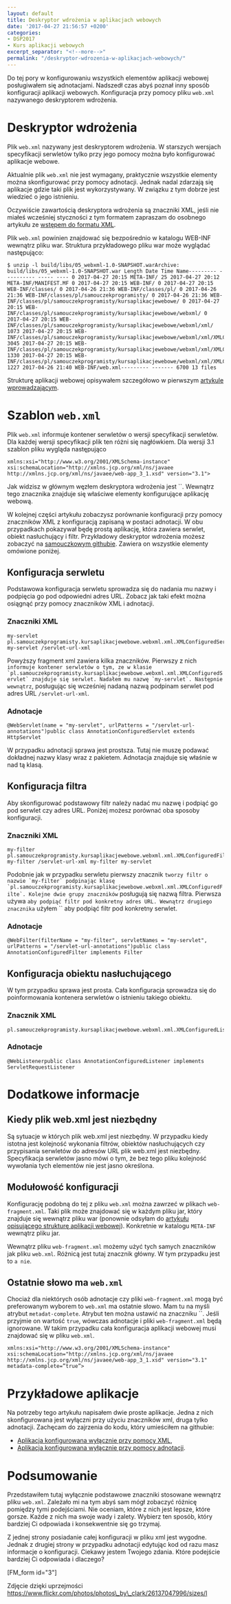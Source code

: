 ```yaml
---
layout: default
title: Deskryptor wdrożenia w aplikacjach webowych
date: '2017-04-27 21:56:57 +0200'
categories:
- DSP2017
- Kurs aplikacji webowych
excerpt_separator: "<!--more-->"
permalink: "/deskryptor-wdrozenia-w-aplikacjach-webowych/"
---
```

Do tej pory w konfigurowaniu wszystkich elementów aplikacji webowej posługiwałem się adnotacjami. Nadszedł czas abyś poznał inny sposób konfiguracji aplikacji webowych. Konfiguracja przy pomocy pliku `web.xml` nazywanego deskryptorem wdrożenia.

# Deskryptor wdrożenia
  
Plik `web.xml` nazywany jest deskryptorem wdrożenia. W starszych wersjach specyfikacji serwletów tylko przy jego pomocy można było konfigurować aplikacje webowe.

Aktualnie plik `web.xml` nie jest wymagany, praktycznie wszystkie elementy można skonfigurować przy pomocy adnotacji. Jednak nadal zdarzają się aplikacje gdzie taki plik jest wykorzystywany. W związku z tym dobrze jest wiedzieć o jego istnieniu.

Oczywiście zawartością deskryptora wdrożenia są znaczniki XML, jeśli nie miałeś wcześniej styczności z tym formatem zapraszam do osobnego artykułu ze [wstępem do formatu XML](http://www.samouczekprogramisty.pl/xml-dla-poczatkujacych/).

Plik `web.xml` powinien znajdować się bezpośrednio w katalogu WEB-INF wewnątrz pliku war. Struktura przykładowego pliku war może wyglądać następująco:

    $ unzip -l build/libs/05_webxml-1.0-SNAPSHOT.warArchive: build/libs/05_webxml-1.0-SNAPSHOT.war Length Date Time Name--------- ---------- ----- ---- 0 2017-04-27 20:15 META-INF/ 25 2017-04-27 20:12 META-INF/MANIFEST.MF 0 2017-04-27 20:15 WEB-INF/ 0 2017-04-27 20:15 WEB-INF/classes/ 0 2017-04-26 21:36 WEB-INF/classes/pl/ 0 2017-04-26 21:36 WEB-INF/classes/pl/samouczekprogramisty/ 0 2017-04-26 21:36 WEB-INF/classes/pl/samouczekprogramisty/kursaplikacjewebowe/ 0 2017-04-27 20:15 WEB-INF/classes/pl/samouczekprogramisty/kursaplikacjewebowe/webxml/ 0 2017-04-27 20:15 WEB-INF/classes/pl/samouczekprogramisty/kursaplikacjewebowe/webxml/xml/ 1073 2017-04-27 20:15 WEB-INF/classes/pl/samouczekprogramisty/kursaplikacjewebowe/webxml/xml/XMLConfiguredListener.class 3045 2017-04-27 20:15 WEB-INF/classes/pl/samouczekprogramisty/kursaplikacjewebowe/webxml/xml/XMLConfiguredServlet.class 1330 2017-04-27 20:15 WEB-INF/classes/pl/samouczekprogramisty/kursaplikacjewebowe/webxml/xml/XMLConfiguredFilter.class 1227 2017-04-26 21:40 WEB-INF/web.xml--------- ------- 6700 13 files

  
Strukturę aplikacji webowej opisywałem szczegółowo w pierwszym [artykule wprowadzającym](http://www.samouczekprogramisty.pl/serwlety-w-aplikacjach-webowych/).
# Szablon `web.xml`
  
Plik `web.xml` informuje kontener serwletów o wersji specyfikacji serwletów. Dla każdej wersji specyfikacji plik ten różni się nagłówkiem. Dla wersji 3.1 szablon pliku wygląda następująco

    xmlns:xsi="http://www.w3.org/2001/XMLSchema-instance" xsi:schemaLocation="http://xmlns.jcp.org/xml/ns/javaee http://xmlns.jcp.org/xml/ns/javaee/web-app_3_1.xsd" version="3.1">

  
Jak widzisz w głównym węzłem deskryptora wdrożenia jest ``. Wewnątrz tego znacznika znajduje się właściwe elementy konfigurujące aplikację webową.

W kolejnej części artykułu zobaczysz porównanie konfiguracji przy pomocy znaczników XML z konfiguracją zapisaną w postaci adnotacji. W obu przypadkach pokazywał będę prostą aplikację, która zawiera serwlet, obiekt nasłuchujący i filtr. Przykładowy deskryptor wdrożenia możesz zobaczyć na [samouczkowym githubie](https://github.com/SamouczekProgramisty/KursAplikacjeWebowe/blob/master/05_webxml/src/main/webapp/WEB-INF/web.xml). Zawiera on wszystkie elementy omówione poniżej.

## Konfiguracja serwletu
  
Podstawowa konfiguracja serwletu sprowadza się do nadania mu nazwy i podpięcia go pod odpowiedni adres URL. Zobacz jak taki efekt można osiągnąć przy pomocy znaczników XML i adnotacji.
### Znaczniki XML

    my-servlet pl.samouczekprogramisty.kursaplikacjewebowe.webxml.xml.XMLConfiguredServlet my-servlet /servlet-url-xml

  
Powyższy fragment xml zawiera kilka znaczników. Pierwszy z nich `` informuje kontener serwletów o tym, ze w klasie `pl.samouczekprogramisty.kursaplikacjewebowe.webxml.xml.XMLConfiguredServlet` znajduje się serwlet. Nadałem mu nazwę `my-servlet`. Następnie wewnątrz ``, posługując się wcześniej nadaną nazwą podpinam serwlet pod adres URL `/servlet-url-xml`.
### Adnotacje

    @WebServlet(name = "my-servlet", urlPatterns = "/servlet-url-annotations")public class AnnotationConfiguredServlet extends HttpServlet

  
W przypadku adnotacji sprawa jest prostsza. Tutaj nie muszę podawać dokładnej nazwy klasy wraz z pakietem. Adnotacja znajduje się właśnie w nad tą klasą.
## Konfiguracja filtra
  
Aby skonfigurować podstawowy filtr należy nadać mu nazwę i podpiąć go pod serwlet czy adres URL. Poniżej możesz porównać oba sposoby konfiguracji.
### Znaczniki XML

    my-filter pl.samouczekprogramisty.kursaplikacjewebowe.webxml.xml.XMLConfiguredFilter my-filter /servlet-url-xml my-filter my-servlet

  
Podobnie jak w przypadku serwletu pierwszy znacznik `` tworzy filtr o nazwie `my-filter` podpinając klasę `pl.samouczekprogramisty.kursaplikacjewebowe.webxml.xml.XMLConfiguredFilte`. Kolejne dwie grupy znaczników `` posługują się nazwą filtra. Pierwsza używa `` aby podpiąć filtr pod konkretny adres URL. Wewnątrz drugiego znacznika `` użyłem `` aby podpiąć filtr pod konkretny serwlet.
### Adnotacje

    @WebFilter(filterName = "my-filter", servletNames = "my-servlet", urlPatterns = "/servlet-url-annotations")public class AnnotationConfiguredFilter implements Filter

## Konfiguracja obiektu nasłuchującego
  
W tym przypadku sprawa jest prosta. Cała konfiguracja sprowadza się do poinformowania kontenera serwletów o istnieniu takiego obiektu.
### Znacznik XML

    pl.samouczekprogramisty.kursaplikacjewebowe.webxml.xml.XMLConfiguredListener

### Adnotacje

    @WebListenerpublic class AnnotationConfiguredListener implements ServletRequestListener

# Dodatkowe informacje

## Kiedy plik web.xml jest niezbędny
  
Są sytuacje w których plik web.xml jest niezbędny. W przypadku kiedy istotna jest kolejność wykonania filtrów, obiektów nasłuchujących czy przypisania serwletów do adresów URL plik web.xml jest niezbędny. Specyfikacja serwletów jasno mówi o tym, że bez tego pliku kolejność wywołania tych elementów nie jest jasno określona.
## Modułowość konfiguracji
  
Konfigurację podobną do tej z pliku `web.xml` można zawrzeć w plikach `web-fragment.xml`. Taki plik może znajdować się w każdym pliku jar, który znajduje się wewnątrz pliku war (ponownie odsyłam do [artykułu opisującego strukturę aplikacji webowej](http://www.samouczekprogramisty.pl/serwlety-w-aplikacjach-webowych/)). Konkretnie w katalogu `META-INF` wewnątrz pliku jar.

Wewnątrz pliku `web-fragment.xml` możemy użyć tych samych znaczników jak pliku `web.xml`. Różnicą jest tutaj znacznik główny. W tym przypadku jest to `` a nie ``.

## Ostatnie słowo ma `web.xml`
  
Chociaż dla niektórych osób adnotacje czy pliki `web-fragment.xml` mogą być preferowanym wyborem to `web.xml` ma ostatnie słowo. Mam tu na myśli atrybut `metadat-complete`. Atrybut ten można ustawić na znaczniku ``. Jeśli przyjmie on wartość `true`, wówczas adnotacje i pliki `web-fragment.xml` będą ignorowane. W takim przypadku cała konfiguracja aplikacji webowej musi znajdować się w pliku `web.xml`.

    xmlns:xsi="http://www.w3.org/2001/XMLSchema-instance" xsi:schemaLocation="http://xmlns.jcp.org/xml/ns/javaee http://xmlns.jcp.org/xml/ns/javaee/web-app_3_1.xsd" version="3.1" metadata-complete=”true”>

# Przykładowe aplikacje
  
Na potrzeby tego artykułu napisałem dwie proste aplikacje. Jedna z nich skonfigurowana jest wyłączni przy użyciu znaczników xml, druga tylko adnotacji. Zachęcam do zajrzenia do kodu, który umieściłem na githubie:
- [Aplikacja konfigurowana wyłącznie przy pomocy XML](https://github.com/SamouczekProgramisty/KursAplikacjeWebowe/tree/master/05_webxml/src/main),
- [Aplikacja konfigurowana wyłącznie przy pomocy adnotacji](https://github.com/SamouczekProgramisty/KursAplikacjeWebowe/tree/master/05_webxml_annotations/src/main/).
  

# Podsumowanie
  
Przedstawiłem tutaj wyłącznie podstawowe znaczniki stosowane wewnątrz pliku `web.xml`. Zależało mi na tym abyś sam mógł zobaczyć różnicę pomiędzy tymi podejściami. Nie oceniam, które z nich jest lepsze, które gorsze. Każde z nich ma swoje wady i zalety. Wybierz ten sposób, który bardziej Ci odpowiada i konsekwentnie się go trzymaj.

Z jednej strony posiadanie całej konfiguracji w pliku xml jest wygodne. Jednak z drugiej strony w przypadku adnotacji edytując kod od razu masz informacje o konfiguracji. Ciekawy jestem Twojego zdania. Które podejście bardziej Ci odpowiada i dlaczego?

[FM\_form id="3"]

Zdjęcie dzięki uprzejmości https://www.flickr.com/photos/photos\_by\_clark/26137047996/sizes/l

